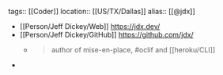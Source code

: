 tags:: [[Coder]]
location:: [[US/TX/Dallas]]
alias:: [[@jdx]]

- [[Person/Jeff Dickey/Web]] https://jdx.dev/
- [[Person/Jeff Dickey/GitHub]] https://github.com/jdx/
	- > author of mise-en-place, #oclif and [[heroku/CLI]]
-